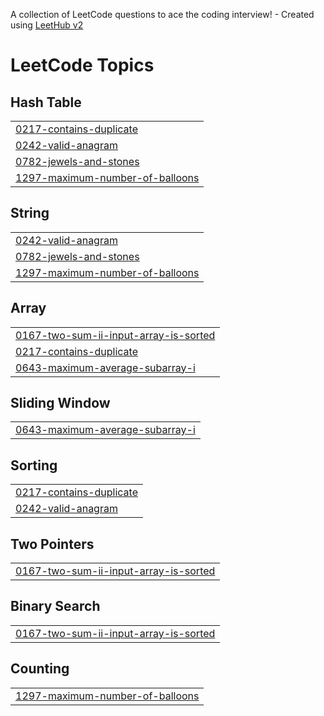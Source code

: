 A collection of LeetCode questions to ace the coding interview! - Created using [LeetHub v2](https://github.com/arunbhardwaj/LeetHub-2.0)
<!---LeetCode Topics Start-->
# LeetCode Topics
## Hash Table
|  |
| ------- |
| [0217-contains-duplicate](https://github.com/Roman0290/Competitive-Programming/tree/master/0217-contains-duplicate) |
| [0242-valid-anagram](https://github.com/Roman0290/Competitive-Programming/tree/master/0242-valid-anagram) |
| [0782-jewels-and-stones](https://github.com/Roman0290/Competitive-Programming/tree/master/0782-jewels-and-stones) |
| [1297-maximum-number-of-balloons](https://github.com/Roman0290/Competitive-Programming/tree/master/1297-maximum-number-of-balloons) |
## String
|  |
| ------- |
| [0242-valid-anagram](https://github.com/Roman0290/Competitive-Programming/tree/master/0242-valid-anagram) |
| [0782-jewels-and-stones](https://github.com/Roman0290/Competitive-Programming/tree/master/0782-jewels-and-stones) |
| [1297-maximum-number-of-balloons](https://github.com/Roman0290/Competitive-Programming/tree/master/1297-maximum-number-of-balloons) |
## Array
|  |
| ------- |
| [0167-two-sum-ii-input-array-is-sorted](https://github.com/Roman0290/Competitive-Programming/tree/master/0167-two-sum-ii-input-array-is-sorted) |
| [0217-contains-duplicate](https://github.com/Roman0290/Competitive-Programming/tree/master/0217-contains-duplicate) |
| [0643-maximum-average-subarray-i](https://github.com/Roman0290/Competitive-Programming/tree/master/0643-maximum-average-subarray-i) |
## Sliding Window
|  |
| ------- |
| [0643-maximum-average-subarray-i](https://github.com/Roman0290/Competitive-Programming/tree/master/0643-maximum-average-subarray-i) |
## Sorting
|  |
| ------- |
| [0217-contains-duplicate](https://github.com/Roman0290/Competitive-Programming/tree/master/0217-contains-duplicate) |
| [0242-valid-anagram](https://github.com/Roman0290/Competitive-Programming/tree/master/0242-valid-anagram) |
## Two Pointers
|  |
| ------- |
| [0167-two-sum-ii-input-array-is-sorted](https://github.com/Roman0290/Competitive-Programming/tree/master/0167-two-sum-ii-input-array-is-sorted) |
## Binary Search
|  |
| ------- |
| [0167-two-sum-ii-input-array-is-sorted](https://github.com/Roman0290/Competitive-Programming/tree/master/0167-two-sum-ii-input-array-is-sorted) |
## Counting
|  |
| ------- |
| [1297-maximum-number-of-balloons](https://github.com/Roman0290/Competitive-Programming/tree/master/1297-maximum-number-of-balloons) |
<!---LeetCode Topics End-->